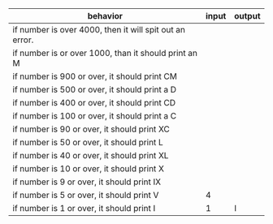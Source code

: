 |behavior| input | output|
|-|-|-|
|if number is over 4000, then it will spit out an error.| | |
|if number is or over 1000, than it should print an M| | |
|if number is 900 or over, it should print CM| | |
|if number is 500 or over, it should print a D| | |
|if number is 400 or over, it should print CD| | |
|if number is 100 or over, it should print a C| | |
|if number is 90 or over, it should print XC| | |
|if number is 50 or over, it should print L| | |
|if number is 40 or over, it should print XL| | |
|if number is 10 or over, it should print X| | |
|if number is 9 or over, it should print IX| | |
|if number is 5 or over, it should print V| 4 | |
|if number is 1 or over, it should print I| 1 | I |
